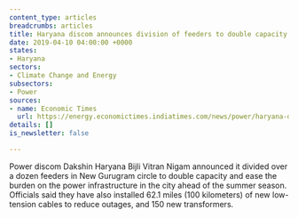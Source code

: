 ```yaml
---
content_type: articles
breadcrumbs: articles
title: Haryana discom announces division of feeders to double capacity
date: 2019-04-10 04:00:00 +0000
states:
- Haryana
sectors:
- Climate Change and Energy
subsectors:
- Power
sources:
- name: Economic Times
  url: https://energy.economictimes.indiatimes.com/news/power/haryana-discom-completes-bifurcation-of-feeders-to-ease-load-on-power-infra/68704909
details: []
is_newsletter: false

---
```

Power discom Dakshin Haryana Bijli Vitran Nigam announced it divided over a dozen feeders in New Gurugram circle to double capacity and ease the burden on the power infrastructure in the city ahead of the summer season. Officials said they have also installed 62.1 miles (100 kilometers) of new low-tension cables to reduce outages, and 150 new transformers.
